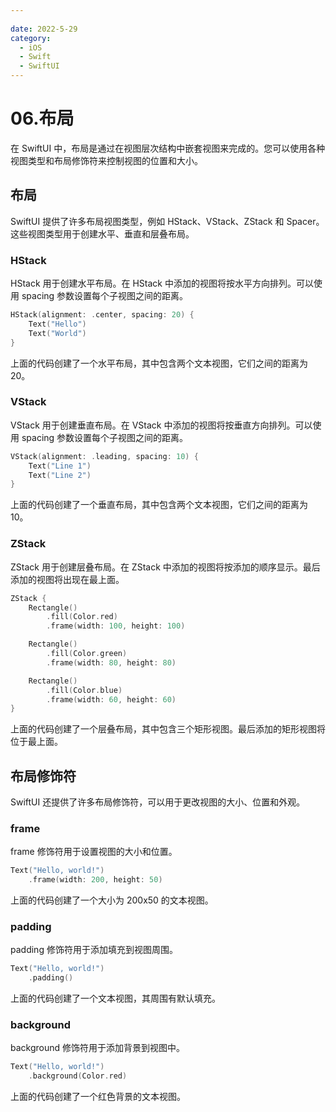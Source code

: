 ```yaml
---
 
date: 2022-5-29
category:
  - iOS
  - Swift
  - SwiftUI
---
```


# 06.布局
在 SwiftUI 中，布局是通过在视图层次结构中嵌套视图来完成的。您可以使用各种视图类型和布局修饰符来控制视图的位置和大小。

## 布局
SwiftUI 提供了许多布局视图类型，例如 HStack、VStack、ZStack 和 Spacer。这些视图类型用于创建水平、垂直和层叠布局。

### HStack
HStack 用于创建水平布局。在 HStack 中添加的视图将按水平方向排列。可以使用 spacing 参数设置每个子视图之间的距离。
``` swift
HStack(alignment: .center, spacing: 20) {
    Text("Hello")
    Text("World")
}
``` 
上面的代码创建了一个水平布局，其中包含两个文本视图，它们之间的距离为 20。

### VStack
VStack 用于创建垂直布局。在 VStack 中添加的视图将按垂直方向排列。可以使用 spacing 参数设置每个子视图之间的距离。
``` swift
VStack(alignment: .leading, spacing: 10) {
    Text("Line 1")
    Text("Line 2")
}
``` 
上面的代码创建了一个垂直布局，其中包含两个文本视图，它们之间的距离为 10。

### ZStack
ZStack 用于创建层叠布局。在 ZStack 中添加的视图将按添加的顺序显示。最后添加的视图将出现在最上面。
``` swift
ZStack {
    Rectangle()
        .fill(Color.red)
        .frame(width: 100, height: 100)

    Rectangle()
        .fill(Color.green)
        .frame(width: 80, height: 80)

    Rectangle()
        .fill(Color.blue)
        .frame(width: 60, height: 60)
}
``` 
上面的代码创建了一个层叠布局，其中包含三个矩形视图。最后添加的矩形视图将位于最上面。

## 布局修饰符
SwiftUI 还提供了许多布局修饰符，可以用于更改视图的大小、位置和外观。

### frame
frame 修饰符用于设置视图的大小和位置。
``` swift
Text("Hello, world!")
    .frame(width: 200, height: 50)
``` 
上面的代码创建了一个大小为 200x50 的文本视图。

### padding
padding 修饰符用于添加填充到视图周围。
``` swift
Text("Hello, world!")
    .padding()
``` 
上面的代码创建了一个文本视图，其周围有默认填充。

### background
background 修饰符用于添加背景到视图中。
``` swift
Text("Hello, world!")
    .background(Color.red)
``` 
上面的代码创建了一个红色背景的文本视图。
